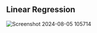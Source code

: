 ## Linear Regression 


![Screenshot 2024-08-05 105714](https://github.com/user-attachments/assets/1747a482-15aa-45d1-a426-fc54b4838382)
